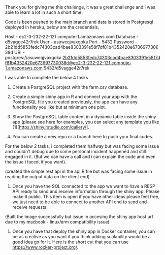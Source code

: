

Thank you for giving me this challenge, it was a great challenge and i was able to learn a lot in such a short time.

Code is been pushed to the main branch and data is stored in Postgresql deployed in heroku, below are the credentials,

Host - ec2-3-232-22-121.compute-1.amazonaws.com
Database - d5vagge42r7rek
User - asuweqjvaxgoka
Port - 5432
Password - 2b21dd5853fedc74303cad4bae8303391e58f7df81b4352420e673697730038d
URI - postgres://asuweqjvaxgoka:2b21dd5853fedc74303cad4bae8303391e58f7df81b4352420e673697730038d@ec2-3-232-22-121.compute-1.amazonaws.com:5432/d5vagge42r7rek



I was able to complete the below 4 tasks

1. Create a PostgreSQL project with the farm.csv database.

2. Create a simple shiny app in R and connect your app with the PostgreSQL file you created previously, the app can have any functionality you like but at minimum one plot.

3. Show the PostgreSQL table content in a dynamic table inside the shiny app (please see here for examples, you can select any template you like (1)[https://shiny.rstudio.com/gallery/]. 

4. You can create a new repo or a branch here to push your final codes.



For the below 2 tasks, i completed them halfway but was facing some issue and couldn't debug due to some personal incident happened and still engaged in it. (But we can have a call and i can explain the code and even the issue i faced, if you want).

(created the simple rest api in the api.R file but was facing some issue in reading the output data on the client end)
1. Once you have the SQL connected to the app we want to have a RESP API ready to send and receive information through the shiny app. Please make it public. This item is open if you have other ideas please feel free, we just need to be able to connect to another API end to send and receive requests.

(Built the image successfully but issue in accesing the shiny app host url due to my macbook - linux/arm compatibility issue)
1. Once you have that deploy the shiny app in Docker container, you can be as creative as you want if you think adding scalability would be a good idea go for it. Here is the short cut that you can use https://www.rocker-project.org/.
